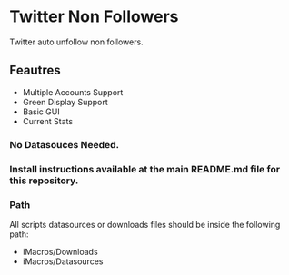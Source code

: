 # Twitter Non Followers
Twitter auto unfollow non followers.

## Feautres
- Multiple Accounts Support
- Green Display Support
- Basic GUI
- Current Stats

### No Datasouces Needed.

### Install instructions available at the main README.md file for this repository.

### Path
All scripts datasources or downloads files should be inside the following path:
- iMacros/Downloads
- iMacros/Datasources
